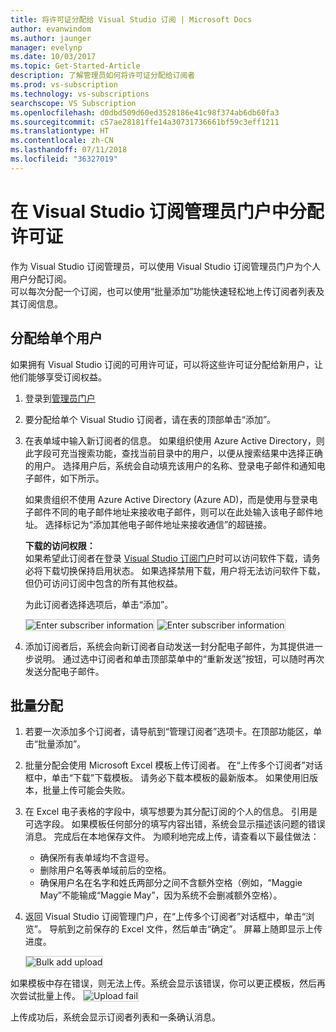 ```yaml
---
title: 将许可证分配给 Visual Studio 订阅 | Microsoft Docs
author: evanwindom
ms.author: jaunger
manager: evelynp
ms.date: 10/03/2017
ms.topic: Get-Started-Article
description: 了解管理员如何将许可证分配给订阅者
ms.prod: vs-subscription
ms.technology: vs-subscriptions
searchscope: VS Subscription
ms.openlocfilehash: d0dbd509d60ed3528186e41c98f374ab6db60fa3
ms.sourcegitcommit: c57ae28181ffe14a30731736661bf59c3eff1211
ms.translationtype: HT
ms.contentlocale: zh-CN
ms.lasthandoff: 07/11/2018
ms.locfileid: "36327019"
---
```

# <a name="assigning-licenses-in-the-visual-studio-subscriptions-administrator-portal"></a>在 Visual Studio 订阅管理员门户中分配许可证

作为 Visual Studio 订阅管理员，可以使用 Visual Studio 订阅管理员门户为个人用户分配订阅。  
可以每次分配一个订阅，也可以使用“批量添加”功能快速轻松地上传订阅者列表及其订阅信息。 

## <a name="assigning-a-single-user"></a>分配给单个用户
如果拥有 Visual Studio 订阅的可用许可证，可以将这些许可证分配给新用户，让他们能够享受订阅权益。 
1.  登录到[管理员门户](https://manage.visualstudio.com)

2.  要分配给单个 Visual Studio 订阅者，请在表的顶部单击“添加”。
   
3.  在表单域中输入新订阅者的信息。 如果组织使用 Azure Active Directory，则此字段可充当搜索功能，查找当前目录中的用户，以便从搜索结果中选择正确的用户。 选择用户后，系统会自动填充该用户的名称、登录电子邮件和通知电子邮件，如下所示。 

    如果贵组织不使用 Azure Active Directory (Azure AD)，而是使用与登录电子邮件不同的电子邮件地址来接收电子邮件，则可以在此处输入该电子邮件地址。 选择标记为“添加其他电子邮件地址来接收通信”的超链接。 

    **下载的访问权限：**  
    如果希望此订阅者在登录 [Visual Studio 订阅门户](https://my.visualstudio.com?wt.mc_id=o~msft~docs)时可以访问软件下载，请务必将下载切换保持启用状态。 如果选择禁用下载，用户将无法访问软件下载，但仍可访问订阅中包含的所有其他权益。 
    
    为此订阅者选择选项后，单击“添加”。

    <img alt="Enter subscriber information" src="_img\assign-license-add\add-subscriber-1.png" style="border: 1px solid #CCCCCC" />
    <img alt="Enter subscriber information" src="_img\assign-license-add\add-subscriber-2.png" style="border: 1px solid #CCCCCC" />

4.  添加订阅者后，系统会向新订阅者自动发送一封分配电子邮件，为其提供进一步说明。 通过选中订阅者和单击顶部菜单中的“重新发送”按钮，可以随时再次发送分配电子邮件。


## <a name="bulk-assignments"></a>批量分配
1.  若要一次添加多个订阅者，请导航到“管理订阅者”选项卡。在顶部功能区，单击“批量添加”。 

2. 批量分配会使用 Microsoft Excel 模板上传订阅者。 在“上传多个订阅者”对话框中，单击“下载”下载模板。 请务必下载本模板的最新版本。 如果使用旧版本，批量上传可能会失败。

3.  在 Excel 电子表格的字段中，填写想要为其分配订阅的个人的信息。 引用是可选字段。 如果模板任何部分的填写内容出错，系统会显示描述该问题的错误消息。 完成后在本地保存文件。
为顺利地完成上传，请查看以下最佳做法：
    - 确保所有表单域均不含逗号。
    - 删除用户名等表单域前后的空格。
    - 确保用户名在名字和姓氏两部分之间不含额外空格（例如，“Maggie May”不能输成“Maggie  May”，因为系统不会删减额外空格）。

4.  返回 Visual Studio 订阅管理门户，在“上传多个订阅者”对话框中，单击“浏览”。 导航到之前保存的 Excel 文件，然后单击“确定”。 屏幕上随即显示上传进度。 

    <img alt="Bulk add upload" src="_img\assign-license-add\bulk-assign-upload-2.png" style="border: 1px solid #CCCCCC" />

如果模板中存在错误，则无法上传。系统会显示该错误，你可以更正模板，然后再次尝试批量上传。
    <img alt="Upload fail" src="_img\assign-license-add\bulk-assign-upload-fail.png" style="border: 1px solid #CCCCCC" />

上传成功后，系统会显示订阅者列表和一条确认消息。

